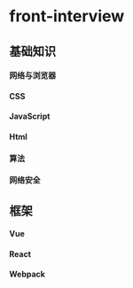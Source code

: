 # front-interview
## 基础知识

#### 网络与浏览器
#### CSS
#### JavaScript
#### Html
#### 算法
#### 网络安全

## 框架
#### Vue
#### React
#### Webpack
